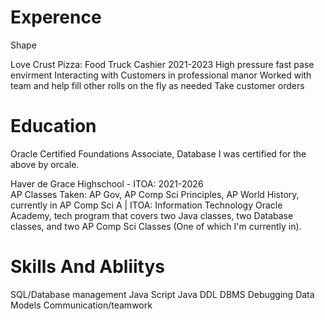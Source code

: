 
# Experence

Shape 

​​Love Crust Pizza: Food Truck Cashier ​​2021-2023​ 
High pressure fast pase envirment
Interacting with Customers in professional manor 
Worked with team and help fill other rolls on the fly as needed 
Take customer orders 

# Education

Oracle Certified Foundations Associate, Database
I was certified for the above by orcale.

Haver de Grace Highschool - ITOA: ​2021-2026	 
AP Classes Taken: AP Gov, AP Comp Sci Principles, AP World History, currently in AP Comp Sci A | ITOA: Information Technology Oracle Academy, tech program that covers two Java classes, two Database classes, and two AP Comp Sci Classes (One of which I'm currently in). 

# Skills And Abliitys

SQL/Database management 
Java Script 
Java 
DDL 
DBMS 
Debugging 
Data Models 
Communication/teamwork 
